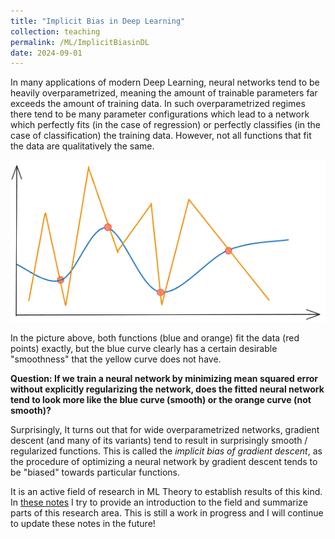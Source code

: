 ```yaml
---
title: "Implicit Bias in Deep Learning"
collection: teaching
permalink: /ML/ImplicitBiasinDL
date: 2024-09-01
---
```


In many applications of modern Deep Learning, neural networks tend to be heavily overparametrized, meaning the amount of trainable parameters far exceeds the amount of training data. 
In such overparametrized regimes there tend to be many parameter configurations which lead to a network which perfectly fits (in the case of regression) or perfectly classifies (in the case of classification) the training data. However, not all functions that fit the data are qualitatively the same.

![Two Functions that fit the Data](/images/ImplicitBiasPic1.png)

In the picture above, both functions (blue and orange) fit the data (red points) exactly, but the blue curve clearly has a certain desirable "smoothness" that the yellow curve does not have. 

**Question: If we train a neural network by minimizing mean squared error without explicitly regularizing the network, does the fitted neural network tend to look more like the blue curve (smooth) or the orange curve (not smooth)?**

Surprisingly, It turns out that for wide overparametrized networks, gradient descent (and many of its variants) tend to result in surprisingly smooth / regularized functions. This is called the *implicit bias of gradient descent*, as the procedure of optimizing a neural network by gradient descent tends to be "biased" towards particular functions. 

It is an active field of research in ML Theory to establish results of this kind. In [these notes](https://fekonrad.github.io/files/Implicit_Bias__Literature_Overview%20(1).pdf)
  I try to provide an introduction to the field and summarize parts of this research area. 
This is still a work in progress and I will continue to update these notes in the future!

